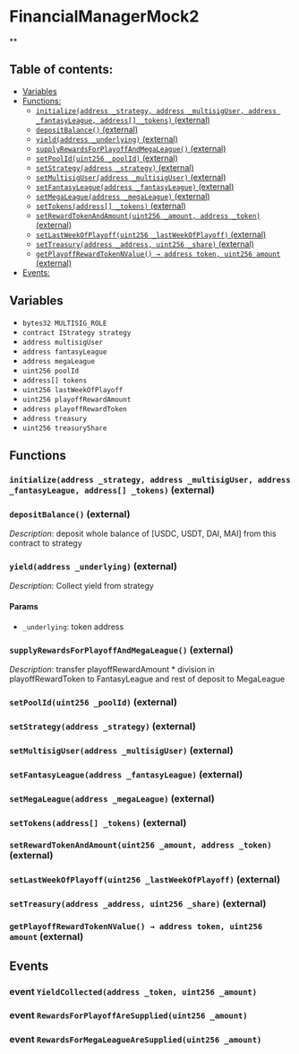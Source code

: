 # FinancialManagerMock2
**


## Table of contents:
- [Variables](#variables)
- [Functions:](#functions)
  - [`initialize(address _strategy, address _multisigUser, address _fantasyLeague, address[] _tokens)` (external) ](#financialmanagermock2-initialize-address-address-address-address---)
  - [`depositBalance()` (external) ](#financialmanagermock2-depositbalance--)
  - [`yield(address _underlying)` (external) ](#financialmanagermock2-yield-address-)
  - [`supplyRewardsForPlayoffAndMegaLeague()` (external) ](#financialmanagermock2-supplyrewardsforplayoffandmegaleague--)
  - [`setPoolId(uint256 _poolId)` (external) ](#financialmanagermock2-setpoolid-uint256-)
  - [`setStrategy(address _strategy)` (external) ](#financialmanagermock2-setstrategy-address-)
  - [`setMultisigUser(address _multisigUser)` (external) ](#financialmanagermock2-setmultisiguser-address-)
  - [`setFantasyLeague(address _fantasyLeague)` (external) ](#financialmanagermock2-setfantasyleague-address-)
  - [`setMegaLeague(address _megaLeague)` (external) ](#financialmanagermock2-setmegaleague-address-)
  - [`setTokens(address[] _tokens)` (external) ](#financialmanagermock2-settokens-address---)
  - [`setRewardTokenAndAmount(uint256 _amount, address _token)` (external) ](#financialmanagermock2-setrewardtokenandamount-uint256-address-)
  - [`setLastWeekOfPlayoff(uint256 _lastWeekOfPlayoff)` (external) ](#financialmanagermock2-setlastweekofplayoff-uint256-)
  - [`setTreasury(address _address, uint256 _share)` (external) ](#financialmanagermock2-settreasury-address-uint256-)
  - [`getPlayoffRewardTokenNValue() → address token, uint256 amount` (external) ](#financialmanagermock2-getplayoffrewardtokennvalue--)
- [Events:](#events)

## Variables <a name="variables"></a>
- `bytes32 MULTISIG_ROLE`
- `contract IStrategy strategy`
- `address multisigUser`
- `address fantasyLeague`
- `address megaLeague`
- `uint256 poolId`
- `address[] tokens`
- `uint256 lastWeekOfPlayoff`
- `uint256 playoffRewardAmount`
- `address playoffRewardToken`
- `address treasury`
- `uint256 treasuryShare`

## Functions <a name="functions"></a>

### `initialize(address _strategy, address _multisigUser, address _fantasyLeague, address[] _tokens)` (external) <a name="financialmanagermock2-initialize-address-address-address-address---"></a>


### `depositBalance()` (external) <a name="financialmanagermock2-depositbalance--"></a>

*Description*: deposit whole balance of [USDC, USDT, DAI, MAI] from this contract to strategy

### `yield(address _underlying)` (external) <a name="financialmanagermock2-yield-address-"></a>

*Description*: Collect yield from strategy


#### Params
 - `_underlying`: token address

### `supplyRewardsForPlayoffAndMegaLeague()` (external) <a name="financialmanagermock2-supplyrewardsforplayoffandmegaleague--"></a>

*Description*: transfer playoffRewardAmount * division in playoffRewardToken to FantasyLeague and rest of deposit to MegaLeague

### `setPoolId(uint256 _poolId)` (external) <a name="financialmanagermock2-setpoolid-uint256-"></a>


### `setStrategy(address _strategy)` (external) <a name="financialmanagermock2-setstrategy-address-"></a>


### `setMultisigUser(address _multisigUser)` (external) <a name="financialmanagermock2-setmultisiguser-address-"></a>


### `setFantasyLeague(address _fantasyLeague)` (external) <a name="financialmanagermock2-setfantasyleague-address-"></a>


### `setMegaLeague(address _megaLeague)` (external) <a name="financialmanagermock2-setmegaleague-address-"></a>


### `setTokens(address[] _tokens)` (external) <a name="financialmanagermock2-settokens-address---"></a>


### `setRewardTokenAndAmount(uint256 _amount, address _token)` (external) <a name="financialmanagermock2-setrewardtokenandamount-uint256-address-"></a>


### `setLastWeekOfPlayoff(uint256 _lastWeekOfPlayoff)` (external) <a name="financialmanagermock2-setlastweekofplayoff-uint256-"></a>


### `setTreasury(address _address, uint256 _share)` (external) <a name="financialmanagermock2-settreasury-address-uint256-"></a>


### `getPlayoffRewardTokenNValue() → address token, uint256 amount` (external) <a name="financialmanagermock2-getplayoffrewardtokennvalue--"></a>

## Events <a name="events"></a>
### event `YieldCollected(address _token, uint256 _amount)` <a name="financialmanagermock2-yieldcollected-address-uint256-"></a>


### event `RewardsForPlayoffAreSupplied(uint256 _amount)` <a name="financialmanagermock2-rewardsforplayoffaresupplied-uint256-"></a>


### event `RewardsForMegaLeagueAreSupplied(uint256 _amount)` <a name="financialmanagermock2-rewardsformegaleaguearesupplied-uint256-"></a>


